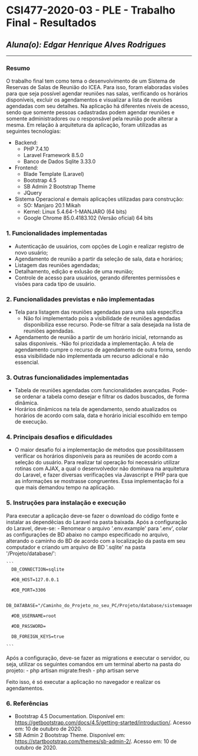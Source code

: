 # **CSI477-2020-03 - PLE - Trabalho Final - Resultados**
## *Aluna(o): Edgar Henrique Alves Rodrigues*

--------------

<!-- Este documento tem como objetivo apresentar o projeto desenvolvido, considerando o que foi definido na proposta e o produto final. -->

### Resumo

  O trabalho final tem como tema o desenvolvimento de um Sistema de Reservas de Salas de Reunião do ICEA. Para isso, foram elaboradas visões para que seja possível agendar reuniões nas salas, verificando os horários disponíveis, excluir os agendamentos e visualizar a lista de reuniões agendadas com seu detalhes. Na aplicação há diferentes níveis de acesso, sendo que somente pessoas cadastradas podem agendar reuniões e somente administradores ou o responsável pela reunião pode alterar a mesma.
  Em relação à arquitetura da aplicação, foram utilizadas as seguintes tecnologias:
  - Backend:
    - PHP 7.4.10
    - Laravel Framework 8.5.0
    - Banco de Dados Sqlite 3.33.0
  - Frontend:
    - Blade Template (Laravel)
    - Bootstrap 4.5
    - SB Admin 2 Bootstrap Theme
    - JQuery
  - Sistema Operacional e demais aplicações utilizadas para construção:
    - SO: Manjaro 20.1 Mikah
    - Kernel: Linux 5.4.64-1-MANJARO (64 bits)
    - Google Chrome 85.0.4183.102 (Versão oficial) 64 bits

### 1. Funcionalidades implementadas
<!-- Descrever as funcionalidades que eram previstas e foram implementas. -->
  - Autenticação de usuários, com opções de Login e realizar registro de novo usuário;
  - Agendamento de reunião a partir da seleção de sala, data e horários;
  - Listagem das reuniões agendadas;
  - Detalhamento, edição e exlusão de uma reunião;
  - Controle de acesso para usuários, gerando diferentes permissões e visões para cada tipo de usuário.
  
### 2. Funcionalidades previstas e não implementadas
<!-- Descrever as funcionalidades que eram previstas e não foram implementas, apresentando uma breve justificativa do porquê elas não foram incluídas -->
  - Tela para listagem das reuniões agendadas para uma sala específica
    - Não foi implementado pois a visibilidade de reuniões agendadas disponibiliza esse recurso. Pode-se filtrar a sala desejada na lista de reuniões agendadas.
  - Agendamento de reunião a partir de um horário inicial, retornando as salas disponíveis.
    -Não foi priozidada a implementação. A tela de agendamento cumpre o recurso de agendamento de outra forma, sendo essa visibilidade não implementada um recurso adicional e não essencial.

### 3. Outras funcionalidades implementadas
<!-- Descrever as funcionalidades implementas além daquelas que foram previstas, caso se aplique.  -->
  - Tabela de reuniões agendadas com funcionalidades avançadas. Pode-se ordenar a tabela como desejar e filtrar os dados buscados, de forma dinâmica.
  - Horários dinâmicos na tela de agendamento, sendo atualizados os horários de acordo com sala, data e horário inicial escolhido em tempo de execução.

### 4. Principais desafios e dificuldades
<!-- Descrever os principais desafios encontrados no desenvolvimento do trabalho, quais foram as dificuldades e como elas foram superadas e resolvidas. -->
  - O maior desafio foi a implementação de métodos que possibilitassem verificar os horários disponíveis para as reuniões de acordo com a seleção do usuário. Para realizar tal operação foi necessário utilizar rotinas com AJAX, a qual o desenvolvedor não dominava na arquitetura do Laravel, e fazer diversas verificações via Javascript e PHP para que as informações se mostrasse congruentes. Essa implementação foi a que mais demandou tempo na aplicação.

### 5. Instruções para instalação e execução
<!-- Descrever o que deve ser feito para instalar (ou baixar) a aplicação, o que precisa ser configurando (parâmetros, banco de dados e afins) e como executá-la. -->
  Para executar a aplicação deve-se fazer o download do código fonte e instalar as dependêcias do Laravel na pasta baixada. Após a configuração do Laravel, deve-se:
    - Renomear o arquivo '.env.example' para '.env', colar as configurações de BD abaixo no campo especificado no arquivo, alterando o caminho do BD de acordo com a localização da pasta em seu computador e criando um arquivo de BD '.sqlite' na pasta '/Projeto/database/':
    
    ```
      DB_CONNECTION=sqlite
      
      #DB_HOST=127.0.0.1
      
      #DB_PORT=3306
      
      DB_DATABASE="/Caminho_do_Projeto_no_seu_PC/Projeto/database/sistemaagendamentosalas.sqlite"
      
      #DB_USERNAME=root
      
      #DB_PASSWORD=
      
      DB_FOREIGN_KEYS=true
      
    ```

  Após a configuração, deve-se fazer as migrations e executar o servidor, ou seja, utilizar os seguintes comandos em um terminal aberto na pasta do projeto:
    - php artisan migrate:fresh
    - php artisan serve
  
  Feito isso, é só executar a aplicação no navegador e realizar os agendamentos.


### 6. Referências
<!-- Referências podem ser incluídas, caso necessário. Utilize o padrão ABNT. -->

- Bootstrap 4.5 Documentation. Disponível em: <https://getbootstrap.com/docs/4.5/getting-started/introduction/>. Acesso em: 10 de outubro de 2020.
- SB Admin 2 Bootstrap Theme. Disponível em: <https://startbootstrap.com/themes/sb-admin-2/>. Acesso em: 10 de outubro de 2020.

